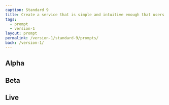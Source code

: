 ```yaml
---
caption: Standard 9
title: Create a service that is simple and intuitive enough that users succeed first time, unaided.
tags:
  - prompt
  - version-1
layout: prompt
permalink: /version-1/standard-9/prompts/
back: /version-1/
---
```


## Alpha

## Beta

## Live
